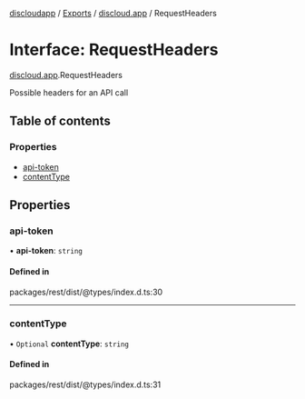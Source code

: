[discloudapp](../README.md) / [Exports](../modules.md) / [discloud.app](../modules/discloud_app.md) / RequestHeaders

# Interface: RequestHeaders

[discloud.app](../modules/discloud_app.md).RequestHeaders

Possible headers for an API call

## Table of contents

### Properties

- [api-token](discloud_app.RequestHeaders.md#api-token)
- [contentType](discloud_app.RequestHeaders.md#contenttype)

## Properties

### api-token

• **api-token**: `string`

#### Defined in

packages/rest/dist/@types/index.d.ts:30

___

### contentType

• `Optional` **contentType**: `string`

#### Defined in

packages/rest/dist/@types/index.d.ts:31
